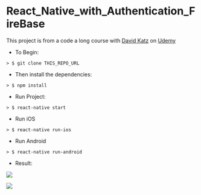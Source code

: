 # React_Native_with_Authentication_FireBase

This project is from a code a long course with [David Katz](https://github.com/15Dkatz/) on [Udemy](https://www.udemy.com/react-native-build-your-own-mobile-apps)

* To Begin:

```
> $ git clone THIS_REPO_URL
```

* Then install the dependencies:

```
> $ npm install
```

* Run Project:

```
> $ react-native start
```

* Run iOS

```
> $ react-native run-ios
```

 * Run Android  
  
```
> $ react-native run-android
```


* Result:

<p>
  <img  src="https://raw.githubusercontent.com/sunmaximus/React_Native_with_Authentication_FireBase/master/Login.png">
</p>

<p>
  <img  src="https://raw.githubusercontent.com/sunmaximus/React_Native_with_Authentication_FireBase/master/Home.png">
</p>
